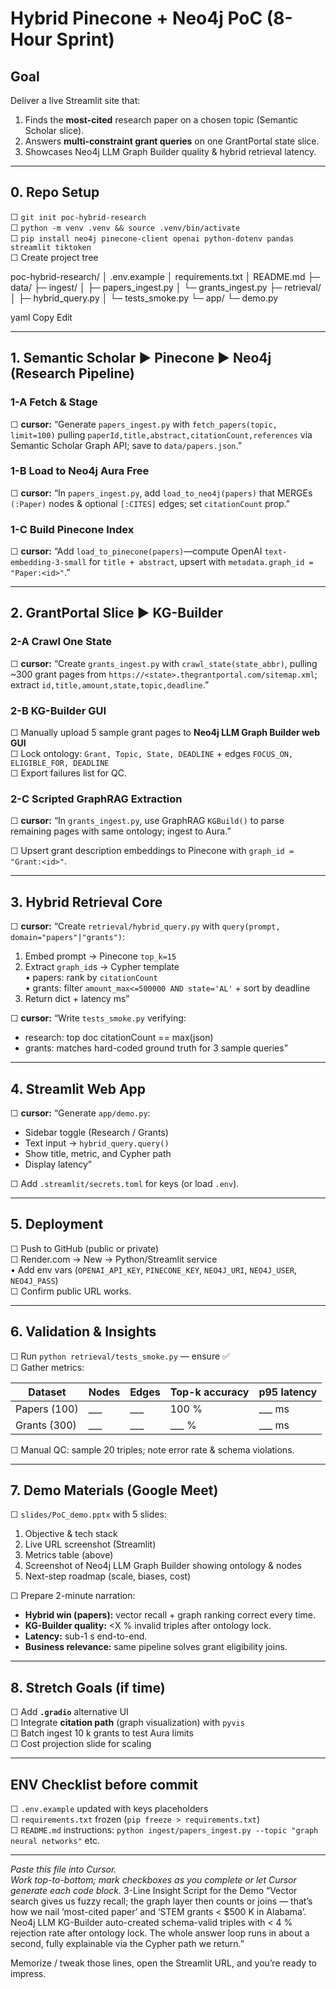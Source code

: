 # Hybrid Pinecone + Neo4j PoC (8-Hour Sprint)
## Goal
Deliver a live Streamlit site that:
1. Finds the **most-cited** research paper on a chosen topic (Semantic Scholar slice).
2. Answers **multi-constraint grant queries** on one GrantPortal state slice.
3. Showcases Neo4j LLM Graph Builder quality & hybrid retrieval latency.

---

## 0. Repo Setup
☐ `git init poc-hybrid-research`  
☐ `python -m venv .venv && source .venv/bin/activate`  
☐ `pip install neo4j pinecone-client openai python-dotenv pandas streamlit tiktoken`  
☐ Create project tree  

poc-hybrid-research/
│ .env.example
│ requirements.txt
│ README.md
├─ data/
├─ ingest/
│ ├─ papers_ingest.py
│ └─ grants_ingest.py
├─ retrieval/
│ ├─ hybrid_query.py
│ └─ tests_smoke.py
└─ app/
└─ demo.py

yaml
Copy
Edit

---

## 1. Semantic Scholar ► Pinecone ► Neo4j (Research Pipeline)
### 1-A Fetch & Stage
☐ **cursor:** “Generate `papers_ingest.py` with `fetch_papers(topic, limit=100)` pulling `paperId,title,abstract,citationCount,references` via Semantic Scholar Graph API; save to `data/papers.json`.”

### 1-B Load to Neo4j Aura Free
☐ **cursor:** “In `papers_ingest.py`, add `load_to_neo4j(papers)` that MERGEs `(:Paper)` nodes & optional `[:CITES]` edges; set `citationCount` prop.”

### 1-C Build Pinecone Index
☐ **cursor:** “Add `load_to_pinecone(papers)`—compute OpenAI `text-embedding-3-small` for `title + abstract`, upsert with `metadata.graph_id = "Paper:<id>"`.”

---

## 2. GrantPortal Slice ► KG-Builder
### 2-A Crawl One State
☐ **cursor:** “Create `grants_ingest.py` with `crawl_state(state_abbr)`, pulling ~300 grant pages from `https://<state>.thegrantportal.com/sitemap.xml`; extract `id,title,amount,state,topic,deadline`.”

### 2-B KG-Builder GUI
☐ Manually upload 5 sample grant pages to **Neo4j LLM Graph Builder web GUI**  
☐ Lock ontology: `Grant, Topic, State, DEADLINE` + edges `FOCUS_ON, ELIGIBLE_FOR, DEADLINE`  
☐ Export failures list for QC.

### 2-C Scripted GraphRAG Extraction
☐ **cursor:** “In `grants_ingest.py`, use GraphRAG `KGBuild()` to parse remaining pages with same ontology; ingest to Aura.”

☐ Upsert grant description embeddings to Pinecone with `graph_id = "Grant:<id>"`.

---

## 3. Hybrid Retrieval Core
☐ **cursor:** “Create `retrieval/hybrid_query.py` with `query(prompt, domain="papers"|"grants")`:

1. Embed prompt → Pinecone `top_k=15`
2. Extract `graph_id`s → Cypher template  
   • papers: rank by `citationCount`  
   • grants: filter `amount_max<=500000 AND state='AL'` + sort by deadline
3. Return dict + latency ms”

☐ **cursor:** “Write `tests_smoke.py` verifying:
* research: top doc citationCount == max(json)  
* grants: matches hard-coded ground truth for 3 sample queries”

---

## 4. Streamlit Web App
☐ **cursor:** “Generate `app/demo.py`:

* Sidebar toggle (Research / Grants)  
* Text input → `hybrid_query.query()`  
* Show title, metric, and Cypher path  
* Display latency”

☐ Add `.streamlit/secrets.toml` for keys (or load `.env`).

---

## 5. Deployment
☐ Push to GitHub (public or private)  
☐ Render.com → New → Python/Streamlit service  
  • Add env vars (`OPENAI_API_KEY`, `PINECONE_KEY`, `NEO4J_URI`, `NEO4J_USER`, `NEO4J_PASS`)  
☐ Confirm public URL works.

---

## 6. Validation & Insights
☐ Run `python retrieval/tests_smoke.py` — ensure ✅  
☐ Gather metrics:

| Dataset | Nodes | Edges | Top-k accuracy | p95 latency |
|---------|-------|-------|----------------|-------------|
| Papers (100) | ___ | ___ | 100 % | ___ ms |
| Grants (300) | ___ | ___ | ___ % | ___ ms |

☐ Manual QC: sample 20 triples; note error rate & schema violations.

---

## 7. Demo Materials (Google Meet)
☐ `slides/PoC_demo.pptx` with 5 slides:  
1. Objective & tech stack  
2. Live URL screenshot (Streamlit)  
3. Metrics table (above)  
4. Screenshot of Neo4j LLM Graph Builder showing ontology & nodes  
5. Next-step roadmap (scale, biases, cost)

☐ Prepare 2-minute narration:

* **Hybrid win (papers):** vector recall + graph ranking correct every time.  
* **KG-Builder quality:** <X % invalid triples after ontology lock.  
* **Latency:** sub-1 s end-to-end.  
* **Business relevance:** same pipeline solves grant eligibility joins.

---

## 8. Stretch Goals (if time)
☐ Add **`.gradio`** alternative UI  
☐ Integrate **citation path** (graph visualization) with `pyvis`  
☐ Batch ingest 10 k grants to test Aura limits  
☐ Cost projection slide for scaling

---

## ENV Checklist before commit
☐ `.env.example` updated with keys placeholders  
☐ `requirements.txt` frozen (`pip freeze > requirements.txt`)  
☐ `README.md` instructions: `python ingest/papers_ingest.py --topic "graph neural networks"` etc.

---

*Paste this file into Cursor.  
Work top-to-bottom; mark checkboxes as you complete or let Cursor generate each code block.* 
3-Line Insight Script for the Demo
“Vector search gives us fuzzy recall; the graph layer then counts or joins — that’s how we nail ‘most-cited paper’ and ‘STEM grants < $500 K in Alabama’.
Neo4j LLM KG-Builder auto-created schema-valid triples with < 4 % rejection rate after ontology lock.
The whole answer loop runs in about a second, fully explainable via the Cypher path we return.”

Memorize / tweak those lines, open the Streamlit URL, and you’re ready to impress. 